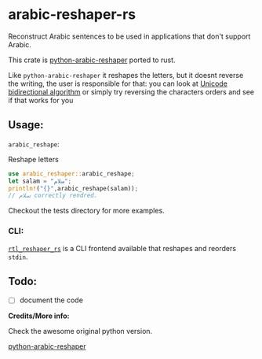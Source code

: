 # arabic-reshaper-rs

Reconstruct Arabic sentences to be used in applications that don't support Arabic.

This crate is [python-arabic-reshaper](https://github.com/mpcabd/python-arabic-reshaper) ported to rust.

Like `python-arabic-reshaper` it reshapes the letters, but it doesnt reverse the writing, the user is responsible for that: you can look at [Unicode bidirectional algorithm](http://unicode.org/reports/tr9/) or simply try reversing the characters orders and see if that works for you

## Usage:

`arabic_reshape`:

Reshape letters

```rust
use arabic_reshaper::arabic_reshape;
let salam = "سلام";
println!("{}",arabic_reshape(salam));
// سلام correctly rendred.
```

Checkout the tests directory for more examples.

### CLI:

[`rtl_reshaper_rs`](https://github.com/NightMachinary/rtl_reshaper_rs) is a CLI frontend available that reshapes and reorders `stdin`.

## Todo:

- [ ] document the code

**Credits/More info:**

Check the awesome original python version.

[python-arabic-reshaper](https://github.com/mpcabd/python-arabic-reshaper)
